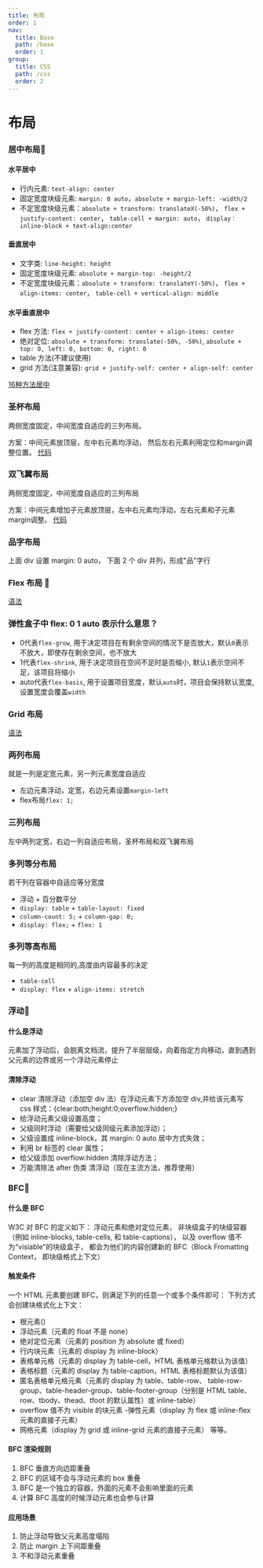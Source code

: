 ```yaml
---
title: 布局
order: 1
nav:
  title: Base
  path: /base
  order: 1
group:
  title: CSS
  path: /css
  order: 2
---
```


# 布局

### 居中布局🧡
#### 水平居中
- 行内元素: `text-align: center`
- 固定宽度块级元素: `margin: 0 auto`，`absolute + margin-left: -width/2`
- 不定宽度块级元素：`absolute + transform: translateX(-50%)`， `flex + justify-content: center`， `table-cell + margin: auto`， `display：inline-block + text-align:center`

#### 垂直居中
- 文字类: `line-height: height`
- 固定宽度块级元素: `absolute + margin-top: -height/2`
- 不定宽度块级元素：`absolute + transform: translateY(-50%)`， `flex + align-items: center`， `table-cell + vertical-align: middle`

#### 水平垂直居中
- flex 方法: `flex + justify-content: center + align-items: center`
- 绝对定位: `absolute + transform: translate(-50%, -50%)`, `absolute + top: 0, left: 0, bottom: 0, right: 0`
- table 方法(不建议使用)
- grid 方法(注意兼容): `grid + justify-self: center + align-self: center`

[16种方法居中](https://juejin.cn/post/6844903474879004680)

### 圣杯布局
两侧宽度固定，中间宽度自适应的三列布局。

方案：中间元素放顶层，左中右元素均浮动， 然后左右元素利用定位和margin调整位置。
[代码](/write/css#圣杯布局)

### 双飞翼布局
两侧宽度固定，中间宽度自适应的三列布局

方案：中间元素增加子元素放顶层，左中右元素均浮动，左右元素和子元素margin调整。
[代码](/write/css#双飞翼布局)

### 品字布局
上面 div 设置 margin: 0 auto， 下面 2 个 div 并列，形成"品"字行

### Flex 布局 🧡
[语法](http://www.ruanyifeng.com/blog/2015/07/flex-grammar.html)

### 弹性盒子中 flex: 0 1 auto 表示什么意思？
- 0代表`flex-grow`, 用于决定项目在有剩余空间的情况下是否放大，默认`0`表示不放大，即使存在剩余空间，也不放大
- 1代表`flex-shrink`, 用于决定项目在空间不足时是否缩小, 默认`1`表示空间不足，该项目将缩小
- auto代表`flex-basis`, 用于设置项目宽度，默认`auto`时，项目会保持默认宽度, 设置宽度会覆盖`width`

### Grid 布局
[语法](http://www.ruanyifeng.com/blog/2019/03/grid-layout-tutorial.html)

### 两列布局
就是一列是定宽元素，另一列元素宽度自适应
- 左边元素浮动，定宽，右边元素设置`margin-left`
- flex布局`flex: 1;`

### 三列布局
左中两列定宽，右边一列自适应布局，圣杯布局和双飞翼布局

### 多列等分布局
若干列在容器中自适应等分宽度
- 浮动 + 百分数平分
- `display: table` + `table-layout: fixed`
- `column-count: 5;` + `column-gap: 0;`
- `display: flex;` + `flex: 1`
  
### 多列等高布局
每一列的高度是相同的,高度由内容最多的决定
- `table-cell`
- `display: flex` + `align-items: stretch`

### 浮动🧡
#### 什么是浮动
元素加了浮动后，会脱离文档流，提升了半层层级，向着指定方向移动，直到遇到父元素的边界或另一个浮动元素停止
#### 清除浮动
- clear 清除浮动（添加空 div 法）在浮动元素下方添加空 div,并给该元素写 css 样式：{clear:both;height:0;overflow:hidden;}
- 给浮动元素父级设置高度；
- 父级同时浮动（需要给父级同级元素添加浮动）；
- 父级设置成 inline-block，其 margin: 0 auto 居中方式失效；
- 利用 br 标签的 clear 属性；
- 给父级添加 overflow:hidden 清除浮动方法；
- 万能清除法 after 伪类 清浮动（现在主流方法，推荐使用）

### BFC🧡
#### 什么是 BFC
W3C 对 BFC 的定义如下： 浮动元素和绝对定位元素，
非块级盒子的块级容器（例如 inline-blocks, table-cells, 和 table-captions），
以及 overflow 值不为"visiable"的块级盒子，
都会为他们的内容创建新的 BFC（Block Fromatting Context， 即块级格式上下文）

#### 触发条件
一个 HTML 元素要创建 BFC，则满足下列的任意一个或多个条件即可： 下列方式会创建块格式化上下文：
- 根元素()
- 浮动元素（元素的 float 不是 none）
- 绝对定位元素（元素的 position 为 absolute 或 fixed）
- 行内块元素（元素的 display 为 inline-block）
- 表格单元格（元素的 display 为 table-cell，HTML 表格单元格默认为该值）
- 表格标题（元素的 display 为 table-caption，HTML 表格标题默认为该值）
- 匿名表格单元格元素（元素的 display 为 table、table-row、 table-row-group、table-header-group、table-footer-group（分别是 HTML table、row、tbody、thead、tfoot 的默认属性）或 inline-table）
- overflow 值不为 visible 的块元素 -弹性元素（display 为 flex 或 inline-flex 元素的直接子元素）
- 网格元素（display 为 grid 或 inline-grid 元素的直接子元素） 等等。

#### BFC 渲染规则
1. BFC 垂直方向边距重叠
2. BFC 的区域不会与浮动元素的 box 重叠
3. BFC 是一个独立的容器，外面的元素不会影响里面的元素
4. 计算 BFC 高度的时候浮动元素也会参与计算

#### 应用场景
1. 防止浮动导致父元素高度塌陷
2. 防止 margin 上下间距重叠
3. 不和浮动元素重叠